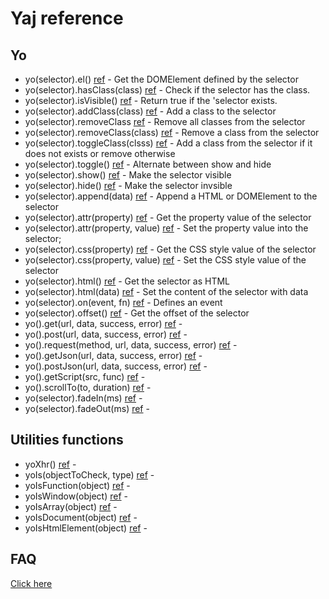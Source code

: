 # Yaj reference

## Yo

- yo(selector).el() [ref](yaj-el.md) - Get the DOMElement defined by the selector
- yo(selector).hasClass(class) [ref](yaj-hasclass.md) - Check if the selector has the class.
- yo(selector).isVisible() [ref](yaj-isvisible.md) - Return true if the 'selector exists.
- yo(selector).addClass(class) [ref](yaj-addclass.md) - Add a class to the selector
- yo(selector).removeClass [ref](yaj-removeclass.md) - Remove all classes from the selector
- yo(selector).removeClass(class) [ref](yaj-removeclass.md) - Remove a class from the selector
- yo(selector).toggleClass(clsss) [ref](yaj-toggleclass.md) - Add a class from the selector if it does not exists or remove otherwise
- yo(selector).toggle() [ref](yaj-toggle.md) - Alternate between show and hide
- yo(selector).show() [ref](yaj-show.md) - Make the selector visible
- yo(selector).hide() [ref](yaj-hide.md) - Make the selector invsible
- yo(selector).append(data) [ref](yaj-append.md) - Append a HTML or DOMElement to the selector
- yo(selector).attr(property) [ref](yaj-attr.md) - Get the property value of the selector
- yo(selector).attr(property, value) [ref](yaj-attr.md) - Set the property value into the selector;
- yo(selector).css(property) [ref](yaj-css.md) - Get the CSS style value of the selector
- yo(selector).css(property, value) [ref](yaj-css.md) - Set the CSS style value of the selector
- yo(selector).html() [ref](yaj-html.md) - Get the selector as HTML
- yo(selector).html(data) [ref](yaj-html.md) - Set the content of the selector with data
- yo(selector).on(event, fn) [ref](yaj-on.md) - Defines an event 
- yo(selector).offset() [ref](yaj-ref.md) - Get the offset of the selector
- yo().get(url, data, success, error) [ref](yaj-get.md) - 
- yo().post(url, data, success, error) [ref](yaj-post.md) - 
- yo().request(method, url, data, success, error) [ref](yaj-request.md) - 
- yo().getJson(url, data, success, error) [ref](yaj-getjson.md) - 
- yo().postJson(url, data, success, error) [ref](yaj-postjson.md) - 
- yo().getScript(src, func) [ref](yaj-getscript.md) - 
- yo().scrollTo(to, duration) [ref](yaj-scrollto.md) - 
- yo(selector).fadeIn(ms) [ref](yaj-fadein.md) - 
- yo(selector).fadeOut(ms) [ref](yaj-fadeout.md) - 


## Utilities functions

- yoXhr() [ref](yaj-yoxhr.md) -
- yoIs(objectToCheck, type) [ref](yaj-yois.md) - 
- yoIsFunction(object) [ref](yaj-yoisfunction.md) - 
- yoIsWindow(object) [ref](yaj-yoiswindow.md) - 
- yoIsArray(object) [ref](yaj-yoisarray.md) -
- yoIsDocument(object) [ref](yaj-isdocument.md) - 
- yoIsHtmlElement(object) [ref](yaj-ishtmlelement.md) -

## FAQ

[Click here](faq.md)
